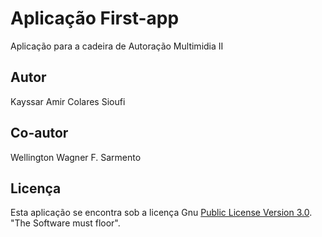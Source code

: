 # Aplicação First-app

Aplicação para a cadeira de Autoração Multimidia II

## Autor

Kayssar Amir Colares Sioufi

## Co-autor

Wellington Wagner F. Sarmento

## Licença

Esta aplicação se encontra sob a licença Gnu [Public License Version 3.0](https://github.com/wwagner33/first-app2/blob/main/LICENSE). "The Software must floor".
